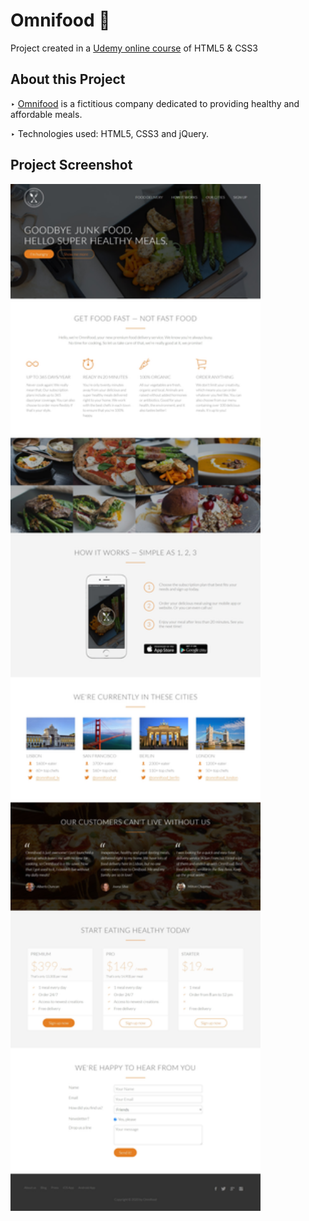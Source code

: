 # Omnifood 🥧
Project created in a [Udemy online course](https://www.udemy.com/certificate/UC-1UNUKTSR/) of HTML5 &amp; CSS3

## About this Project
‣ [Omnifood](https://omnifood-project-1.netlify.app/) is a fictitious company dedicated to providing healthy and affordable meals.
 
‣ Technologies used: HTML5, CSS3 and jQuery.

## Project Screenshot

<img src="/resourses/img/Omnifood-Screenshot.jpg" width="400">
